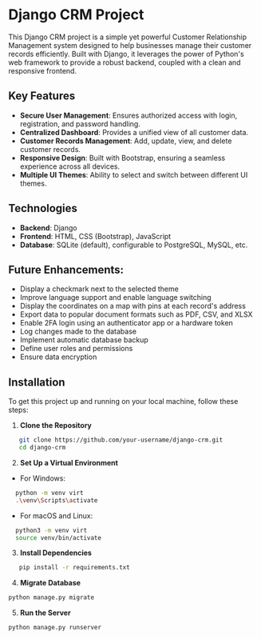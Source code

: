 # Django CRM Project

This Django CRM project is a simple yet powerful Customer Relationship Management system designed to help businesses manage their customer records efficiently.
Built with Django, it leverages the power of Python's web framework to provide a robust backend, coupled with a clean and responsive frontend.

## Key Features
- **Secure User Management**: Ensures authorized access with login, registration, and password handling.
- **Centralized Dashboard**: Provides a unified view of all customer data.
- **Customer Records Management**: Add, update, view, and delete customer records.
- **Responsive Design**: Built with Bootstrap, ensuring a seamless experience across all devices.
- **Multiple UI Themes**: Ability to select and switch between different UI themes.

## Technologies
- **Backend**: Django
- **Frontend**: HTML, CSS (Bootstrap), JavaScript
- **Database**: SQLite (default), configurable to PostgreSQL, MySQL, etc.

## Future Enhancements:
- Display a checkmark next to the selected theme
- Improve language support and enable language switching
- Display the coordinates on a map with pins at each record's address
- Export data to popular document formats such as PDF, CSV, and XLSX
- Enable 2FA login using an authenticator app or a hardware token
- Log changes made to the database
- Implement automatic database backup
- Define user roles and permissions
- Ensure data encryption

## Installation
To get this project up and running on your local machine, follow these steps:

1. **Clone the Repository**
```bash
   git clone https://github.com/your-username/django-crm.git
   cd django-crm
```
2. **Set Up a Virtual Environment**

- For Windows:
```bash
  python -m venv virt
  .\venv\Scripts\activate
```

- For macOS and Linux:
```bash
  python3 -m venv virt
  source venv/bin/activate
```

3. **Install Dependencies**
```bash
   pip install -r requirements.txt
```

4. **Migrate Database**
```bash
python manage.py migrate
```

5. **Run the Server**
```bash
python manage.py runserver
```